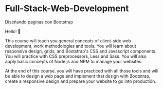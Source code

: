 # Full-Stack-Web-Development
Diseñando paginas con Bootstrap

Hello! 👋

This course will teach you general concepts of client-side web development, work methodologies and tools. You will learn about responsive design, grids, and Bootstrap's CSS and Javascript components. You will practice with CSS preprocessors, Less and Sass. You will also apply basic concepts of Node.js and NPM to manage your websites.

At the end of this course, you will have practiced with all those tools and will be able to design a web page and implement that design with Bootstrap, create a responsive design and prepare your website to go into productión.
